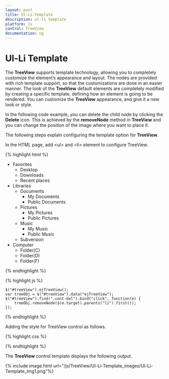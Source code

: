 ```yaml
---
layout: post
title: Ul-Li-Template
description: ul-li template
platform: js
control: TreeView
documentation: ug
---
```


# Ul-Li Template

The **TreeView** supports template technology, allowing you to completely customize the element’s appearance and layout. The nodes are provided with rich template support, so that the customizations are done in an easier manner. The look of the **TreeView** default elements are completely modified by creating a specific template, defining how an element is going to be rendered. You can customize the **TreeView** appearance, and give it a new look or style. 

In the following code example, you can delete the child node by clicking the **Delete** icon. This is achieved by the **removeNode** method in **TreeView** and you can change the position of the image where you want to place it.

The following steps explain configuring the template option for **TreeView**.

In the HTML page, add &lt;ul&gt; and &lt;li&gt; element to configure TreeView.

{% highlight html %}

<ul id="treeView">
    <li class="expanded">
        <a>Favorites</a>
        <ul>
            <li>Desktop<div class="cont-del"></div>
            </li>
            <li>Downloads<div class="cont-del"></div>
            </li>
            <li>Recent places<div class="cont-del"></div>
            </li>
        </ul>
    </li>
    <li class="expanded">
        <a>Libraries</a>
        <ul>
            <li>
                <a>Documents</a>
                <ul>
                    <li>My Documents<div class="cont-del"></div>
                    </li>
                    <li>Public Documents<div class="cont-del"></div>
                    </li>
                </ul>
            </li>
            <li>
                <a>Pictures</a>
                <ul>
                    <li>My Pictures<div class="cont-del"></div>
                    </li>
                    <li>Public Pictures<div class="cont-del"></div>
                    </li>
                </ul>
            </li>
            <li>
                <a>Music</a>
                <ul>
                    <li>My Music<div class="cont-del"></div>
                    </li>
                    <li>Public Music<div class="cont-del"></div>
                    </li>
                </ul>
            </li>
            <li><a>Subversion</a></li>
        </ul>
    </li>
    <li>
        <a>Computer</a>
        <ul>
            <li>Folder(C)<div class="cont-del"></div>
            </li>
            <li>Folder(D)<div class="cont-del"></div>
            </li>
            <li>Folder(F)<div class="cont-del"></div>
            </li>
        </ul>
    </li>
</ul>

{% endhighlight %}

{% highlight js %}

    $("#treeView").ejTreeView();
    var treeObj = $("#treeView").data("ejTreeView");
    $("#treeView").find(".cont-del").bind("click", function(e) {
        treeObj.removeNode($(e.target).parents("li").first());
    });

{% endhighlight %}


Adding the style for TreeView control as follows.

{% highlight css %}

<style class="cssStyles">
        .cont-del {
            background: url("../images/treeview/remove-icon.png") no-repeat 50% 50%;
            width: 12px;
            height: 12px;
            display: inline-block;
            cursor: pointer;
        }
</style>

{% endhighlight %}


The **TreeView** control template displays the following output.

{% include image.html url="/js/TreeView/Ul-Li-Template_images/Ul-Li-Template_img1.png"%}

